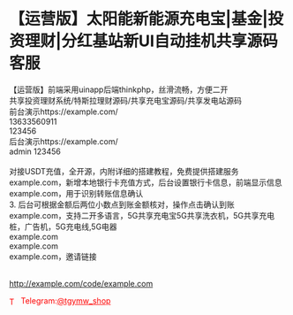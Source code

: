 # 【运营版】太阳能新能源充电宝|基金|投资理财|分红基站新UI自动挂机共享源码客服

【运营版】前端采用uinapp后端thinkphp，丝滑流畅，方便二开<br>共享投资理财系统/特斯拉理财源码/共享充电宝源码/共享发电站源码<br>前台演示https://example.com/<br>13633560911<br>123456<br>后台演示https://example.com/<br>admin 123456<br><br>对接USDT充值，全开源，内附详细的搭建教程，免费提供搭建服务<br>example.com，新增本地银行卡充值方式，后台设置银行卡信息，前端显示信息<br>example.com，用于识别转账信息确认<br>3. 后台可根据金额后两位小数点到账金额核对，操作点击确认到账<br>example.com，支持二开多语言，5G共享充电宝5G共享洗衣机，5G共享充电桩，广告机，5G充电线,5G电器<br>example.com<br>example.com<br>example.com，邀请链接<br><br>

http://example.com/code/example.com







<p style="color: red;"><img src="https://cdn-icons-png.flaticon.com/512/2111/2111646.png" alt="Telegram Icon" style="width: 16px; vertical-align: middle; margin-right: 5px;">Telegram:<a href="https://t.me/tgymw_shop" style="color: red;">@tgymw_shop</a></p>
